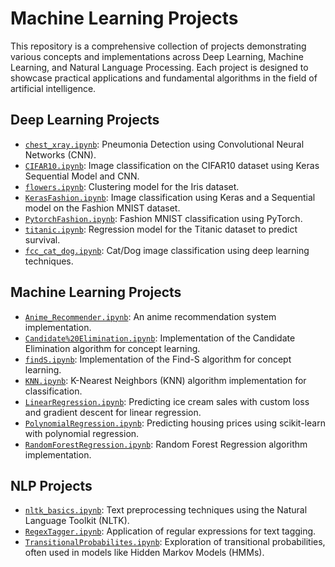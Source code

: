 # Machine Learning Projects

This repository is a comprehensive collection of projects demonstrating various concepts and implementations across Deep Learning, Machine Learning, and Natural Language Processing. Each project is designed to showcase practical applications and fundamental algorithms in the field of artificial intelligence.

## Deep Learning Projects

*   [`chest_xray.ipynb`](Deep%20Learning/chest_xray.ipynb): Pneumonia Detection using Convolutional Neural Networks (CNN).
*   [`CIFAR10.ipynb`](Deep%20Learning/CIFAR10.ipynb): Image classification on the CIFAR10 dataset using Keras Sequential Model and CNN.
*   [`flowers.ipynb`](Deep%20Learning/flowers.ipynb): Clustering model for the Iris dataset.
*   [`KerasFashion.ipynb`](Deep%20Learning/KerasFashion.ipynb): Image classification using Keras and a Sequential model on the Fashion MNIST dataset.
*   [`PytorchFashion.ipynb`](Deep%20Learning/PytorchFashion.ipynb): Fashion MNIST classification using PyTorch.
*   [`titanic.ipynb`](Deep%20Learning/titanic.ipynb): Regression model for the Titanic dataset to predict survival.
*   [`fcc_cat_dog.ipynb`](Deep%20Learning/fcc_cat_dog.ipynb): Cat/Dog image classification using deep learning techniques.

## Machine Learning Projects

*   [`Anime_Recommender.ipynb`](Machine%20Learning/Anime_Recommender.ipynb): An anime recommendation system implementation.
*   [`Candidate%20Elimination.ipynb`](Machine%20Learning/Candidate%20Elimination.ipynb): Implementation of the Candidate Elimination algorithm for concept learning.
*   [`findS.ipynb`](Machine%20Learning/findS/findS.ipynb): Implementation of the Find-S algorithm for concept learning.
*   [`KNN.ipynb`](Machine%20Learning/KNN.ipynb): K-Nearest Neighbors (KNN) algorithm implementation for classification.
*   [`LinearRegression.ipynb`](Machine%20Learning/LinearRegression.ipynb): Predicting ice cream sales with custom loss and gradient descent for linear regression.
*   [`PolynomialRegression.ipynb`](Machine%20Learning/PolynomialRegression.ipynb): Predicting housing prices using scikit-learn with polynomial regression.
*   [`RandomForestRegression.ipynb`](Machine%20Learning/RandomForestRegression.ipynb): Random Forest Regression algorithm implementation.

## NLP Projects

*   [`nltk_basics.ipynb`](NLP/nltk_basics.ipynb): Text preprocessing techniques using the Natural Language Toolkit (NLTK).
*   [`RegexTagger.ipynb`](NLP/Regex/RegexTagger.ipynb): Application of regular expressions for text tagging.
*   [`TransitionalProbabilites.ipynb`](NLP/TransitionalProbabilites.ipynb): Exploration of transitional probabilities, often used in models like Hidden Markov Models (HMMs).
